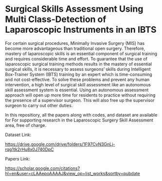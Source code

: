 # Surgical Skills Assessment Using Multi Class-Detection of Laparoscopic Instruments in an IBTS
For certain surgical procedures, Minimally Invasive Surgery (MIS) has become more advantageous than traditional open surgery. Therefore, mastery of laparoscopic skills is an essential component of surgical training and requires considerable time and effort. To guarantee that the use of laparoscopic surgical training methods results in the mastery of essential surgical skills, it is necessary to assess surgeons’ skills during Intelligent Box-Trainer System (IBTS) training by an expert which is time-consuming and not cost-effective. To solve these problems and prevent any human intervention, a high level of surgical skill assessment like an autonomous skill assessment system is essential. Using an autonomous assessment approach will open up more time for residents to practice without requiring the presence of a supervisor surgeon. This will also free up the supervisor surgeon to carry out other duties.

In this repositiory, all the papers along with codes, and dataset are available for For supporting research in the Laparoscopic Surgery Skill Assessment area, free of charge.

Dataset Link: 

https://drive.google.com/drive/folders/1F97CvN3GnLj-rqg1tk2rHu8x0J740DpC 

Papers Link:

https://scholar.google.com/citations?hl=en&user=cLAAepoAAAAJ&view_op=list_works&sortby=pubdate
